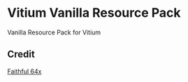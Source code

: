 # Vitium Vanilla Resource Pack

Vanilla Resource Pack for Vitium

## Credit

[Faithful 64x](https://faithfulpack.net/) 
